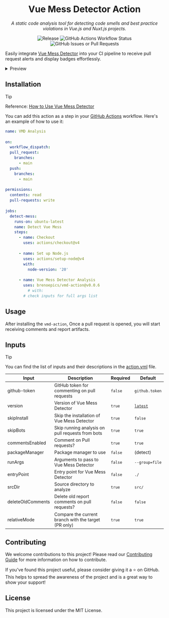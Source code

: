 <div align="center">

# Vue Mess Detector Action

_A static code analysis tool for detecting code smells and best practice
violations in Vue.js and Nuxt.js projects._

![Release](https://img.shields.io/github/v/release/brenoepics/vmd-action?include_prereleases&sort=semver&logo=github)
![GitHub Actions Workflow Status](https://img.shields.io/github/actions/workflow/status/brenoepics/vmd-action/ci.yml?logo=github)
![GitHub Issues or Pull Requests](https://img.shields.io/github/issues/brenoepics/vmd-action?logo=github)
</div>

Easily integrate [Vue Mess Detector](https://github.com/rrd108/vue-mess-detector) into your CI pipeline to receive pull
request alerts and display badges effortlessly.

<details>
<summary>Preview</summary>

![image](https://github.com/user-attachments/assets/aea8dbb9-49c8-4206-abba-9e4d475040ad)
![img.png](preview.png)

</details>

## Installation

> [!TIP]
> Reference: [How to Use Vue Mess Detector](https://vue-mess-detector.webmania.cc/)

You can add this action as a step in your [GitHub Actions](https://github.com/features/actions)
workflow.
Here's an example of how to
use it:

```yml
name: VMD Analysis

on:
  workflow_dispatch:
  pull_request:
    branches:
      - main
  push:
    branches:
      - main

permissions:
  contents: read
  pull-requests: write

jobs:
  detect-mess:
    runs-on: ubuntu-latest
    name: Detect Vue Mess
    steps:
      - name: Checkout
        uses: actions/checkout@v4

      - name: Set up Node.js
        uses: actions/setup-node@v4
        with:
          node-version: '20'

      - name: Vue Mess Detector Analysis
        uses: brenoepics/vmd-action@v0.0.6
          # with:
        # check inputs for full args list

```

## Usage

After installing the `vmd-action`, Once a pull request is opened, you will start receiving comments and report
artifacts.

## Inputs

> [!TIP]
> You can find the list of inputs and their descriptions in the [action.yml](action.yml) file.

| Input             | Description                                          | Required | Default                                                 |
|-------------------|------------------------------------------------------|----------|---------------------------------------------------------|
| github-token      | GitHub token for commenting on pull requests         | `false`  | `github.token`                                          |
| version           | Version of Vue Mess Detector                         | `true`   | [`latest`](https://github.com/rrd108/vue-mess-detector) |
| skipInstall       | Skip the installation of Vue Mess Detector           | `true`   | `false`                                                 |
| skipBots          | Skip running analysis on pull requests from bots     | `true`   | `true`                                                  |
| commentsEnabled   | Comment on Pull requests?                            | `true`   | `true`                                                  |
| packageManager    | Package manager to use                               | `false`  | (detect)                                                |
| runArgs           | Arguments to pass to Vue Mess Detector               | `false`  | `--group=file`                                          |
| entryPoint        | Entry point for Vue Mess Detector                    | `false`  | `./`                                                    |
| srcDir            | Source directory to analyze                          | `true`   | `src/`                                                  |
| deleteOldComments | Delete old report comments on pull requests?         | `false`  | `false`                                                 |
| relativeMode      | Compare the current branch with the target (PR only) | `true`   | `true`                                                  |

## Contributing

We welcome contributions to this project! Please read our [Contributing Guide](CONTRIBUTING.md) for more information on
how to contribute.

If you've found this project useful, please consider giving it a ⭐ on GitHub.
This helps to spread the awareness of the
project and is a great way to show your support!

## License

This project is licensed under the MIT License.
